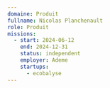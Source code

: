 ```yaml
---
domaine: Produit
fullname: Nicolas Planchenault
role: Produit
missions:
  - start: 2024-06-12
    end: 2024-12-31
    status: independent
    employer: Ademe
    startups:
      - ecobalyse
---
```

